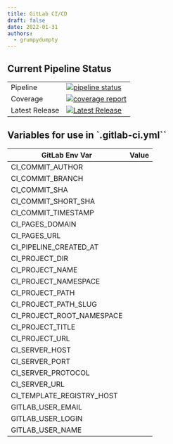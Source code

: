 ```yaml
---
title: GitLab CI/CD
draft: false
date: 2022-01-31
authors:
  - grumpydumpty
---
```


## Current Pipeline Status

|                |                                                                                                                                                                          |
|----------------|--------------------------------------------------------------------------------------------------------------------------------------------------------------------------|
| Pipeline       | [![pipeline status](https://gitlab.eng.vmware.com/sydney/containers/tanzu/badges/main/pipeline.svg)](https://gitlab.eng.vmware.com/sydney/containers/tanzu/-/commits/main) |
| Coverage       | [![coverage report](https://gitlab.eng.vmware.com/sydney/containers/tanzu/badges/main/coverage.svg)](https://gitlab.eng.vmware.com/sydney/containers/tanzu/-/commits/main) |
| Latest Release | [![Latest Release](https://gitlab.eng.vmware.com/sydney/containers/tanzu/-/badges/release.svg)](https://gitlab.eng.vmware.com/sydney/containers/tanzu/-/releases)          |

## Variables for use in `.gitlab-ci.yml``

| GitLab Env Var            | Value |
|---------------------------|-------|
| CI_COMMIT_AUTHOR          |       |
| CI_COMMIT_BRANCH          |       |
| CI_COMMIT_SHA             |       |
| CI_COMMIT_SHORT_SHA       |       |
| CI_COMMIT_TIMESTAMP       |       |
| CI_PAGES_DOMAIN           |       |
| CI_PAGES_URL              |       |
| CI_PIPELINE_CREATED_AT    |       |
| CI_PROJECT_DIR            |       |
| CI_PROJECT_NAME           |       |
| CI_PROJECT_NAMESPACE      |       |
| CI_PROJECT_PATH           |       |
| CI_PROJECT_PATH_SLUG      |       |
| CI_PROJECT_ROOT_NAMESPACE |       |
| CI_PROJECT_TITLE          |       |
| CI_PROJECT_URL            |       |
| CI_SERVER_HOST            |       |
| CI_SERVER_PORT            |       |
| CI_SERVER_PROTOCOL        |       |
| CI_SERVER_URL             |       |
| CI_TEMPLATE_REGISTRY_HOST |       |
| GITLAB_USER_EMAIL         |       |
| GITLAB_USER_LOGIN         |       |
| GITLAB_USER_NAME          |       |
